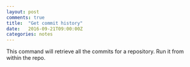 ```yaml
---
layout: post
comments: true
title:  "Get commit history"
date:   2016-09-21T09:00:00Z
categories: notes
---
```


This command will retrieve all the commits for a repository. Run it from within the repo.


<script src="https://gist.github.com/devisscher/e956c1a1aff72c74dafcd0990e5e065a.js"></script>
